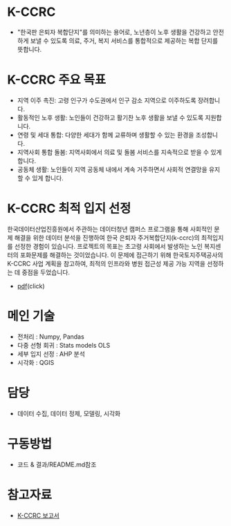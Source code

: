  # K-CCRC
  - "한국판 은퇴자 복합단지"를 의미하는 용어로, 노년층이 노후 생활을 건강하고 안전하게 보낼 수 있도록 의료, 주거, 복지 서비스를 통합적으로 제공하는 복합 단지를 뜻합니다.

# K-CCRC 주요 목표
 - 지역 이주 촉진: 고령 인구가 수도권에서 인구 감소 지역으로 이주하도록 장려합니다.
 - 활동적인 노후 생활: 노인들이 건강하고 활기찬 노후 생활을 보낼 수 있도록 지원합니다.
 - 연령 및 세대 통합: 다양한 세대가 함께 교류하며 생활할 수 있는 환경을 조성합니다.
 - 지역사회 통합 돌봄: 지역사회에서 의료 및 돌봄 서비스를 지속적으로 받을 수 있게 합니다.
 - 공동체 생활: 노인들이 지역 공동체 내에서 계속 거주하면서 사회적 연결망을 유지할 수 있게 합니다.

# K-CCRC 최적 입지 선정
  한국데이터산업진흥원에서 주관하는 데이터청년 캠퍼스 프로그램을 통해 사회적인 문제 해결을 위한 데이터 분석을 진행하여 한국 은퇴자 주거복합단지(k-ccrc)의 최적입지를 선정한 경험이 있습니다. 
  프로젝트의 목표는 초고령 사회에서 발생하는 노인 복지센터의 포화문제를 해결하는 것이었습니다.
  이 문제에 접근하기 위해 한국토지주택공사의 K-CCRC 사업 계획을 참고하여, 최적의 인프라와 병원 접근성 제공 가능 지역을 선정하는 데 중점을 두었습니다.
  
  - [pdf](https://github.com/kimseongho3077/K-CCRC/blob/main/k-ccrc%20%EC%B5%9C%EC%A0%81%20%EC%9E%85%EC%A7%80%20%EC%84%A0%EC%A0%95.pdf)(click)
# 메인 기술
 - 전처리 : Numpy, Pandas
 - 다중 선형 회귀 : Stats models OLS
 - 세부 입지 선정 : AHP 분석
 - 시각화 : QGIS

# 담당 
 - 데이터 수집, 데이터 정제, 모델링, 시각화

# 구동방법
 - 코드 & 결과/README.md참조

# 참고자료
 - [K-CCRC 보고서](https://github.com/kimseongho3077/K-CCRC/blob/main/KCCRC%20%EB%B3%B4%EA%B3%A0%EC%84%9C.pdf)
  
  

